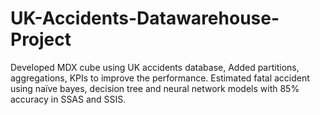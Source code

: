 # UK-Accidents-Datawarehouse-Project

Developed MDX cube using UK accidents database, Added partitions, aggregations, KPIs to improve the performance. Estimated fatal accident using naïve bayes, decision tree and neural network models with 85% accuracy in SSAS and SSIS.

